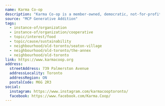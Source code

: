 ```yaml
---
name: Karma Co-op
description: "Karma Co-op is a member-owned, democratic, not-for-profit grocery store that offers ethically sourced, fairly priced, delicious food while reducing waste, supporting local growers, and giving you peace of mind at every meal."
source: "MCP Generative Addition"
tags:
  - instance-of/organization
  - instance-of/organization/cooperative
  - topic/interest/food
  - topic/cause/sustainability
  - neighbourhood/old-toronto/seaton-village
  - neighbourhood/old-toronto/the-annex
  - neighbourhood/old-toronto
link: https://www.karmacoop.org
address:
  streetAddress: 739 Palmerston Avenue
  addressLocality: Toronto
  addressRegion: ON
  postalCode: M6G 2R3
social:
  instagram: https://www.instagram.com/karmacooptoronto/
  facebook: https://www.facebook.com/Karma.Coop/
---
```

